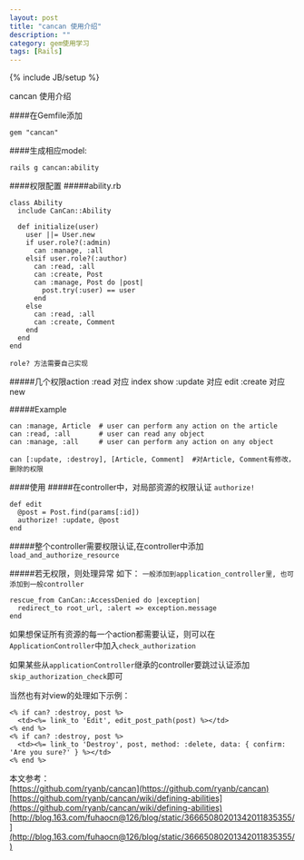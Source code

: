 ```yaml
---
layout: post
title: "cancan 使用介绍"
description: ""
category: gem使用学习
tags: [Rails]
---
```

{% include JB/setup %}

cancan 使用介绍

####在Gemfile添加
    
    gem "cancan"
    
####生成相应model:

    rails g cancan:ability
    
####权限配置
#####ability.rb

    class Ability
      include CanCan::Ability
    
      def initialize(user)
        user ||= User.new 
        if user.role?(:admin)
          can :manage, :all
        elsif user.role?(:author)
          can :read, :all
          can :create, Post
          can :manage, Post do |post|
            post.try(:user) == user
          end
        else
          can :read, :all
          can :create, Comment
        end
      end
    end
    
`role? 方法需要自己实现`

#####几个权限action 
     :read 对应 index show
     :update 对应 edit
     :create 对应 new
     
#####Example

    can :manage, Article  # user can perform any action on the article
    can :read, :all       # user can read any object
    can :manage, :all     # user can perform any action on any object
    
    can [:update, :destroy], [Article, Comment]  #对Article, Comment有修改，删除的权限
    
####使用
#####在controller中，对局部资源的权限认证 `authorize!`

    def edit
      @post = Post.find(params[:id])
      authorize! :update, @post
    end
    
#####整个controller需要权限认证,在controller中添加 `load_and_authorize_resource`

#####若无权限，则处理异常 如下：
`一般添加到application_controller里, 也可添加到一般controller`
    
    rescue_from CanCan::AccessDenied do |exception|
      redirect_to root_url, :alert => exception.message
    end

如果想保证所有资源的每一个action都需要认证，则可以在`ApplicationController`中加入`check_authorization`

如果某些从`applicationController`继承的controller要跳过认证添加`skip_authorization_check`即可

当然也有对view的处理如下示例：

    <% if can? :destroy, post %>
      <td><%= link_to 'Edit', edit_post_path(post) %></td>
    <% end %>
    <% if can? :destroy, post %>
      <td><%= link_to 'Destroy', post, method: :delete, data: { confirm: 'Are you sure?' } %></td>
    <% end %>
    
本文参考：   
[https://github.com/ryanb/cancan](https://github.com/ryanb/cancan)    
[https://github.com/ryanb/cancan/wiki/defining-abilities](https://github.com/ryanb/cancan/wiki/defining-abilities)    
[http://blog.163.com/fuhaocn@126/blog/static/36665080201342011835355/](http://blog.163.com/fuhaocn@126/blog/static/36665080201342011835355/)